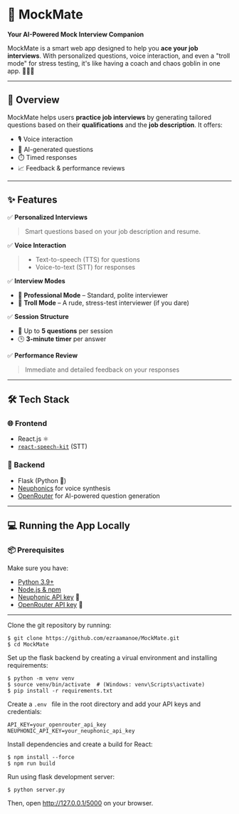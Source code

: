 # 🤖 MockMate

**Your AI-Powered Mock Interview Companion**

MockMate is a smart web app designed to help you **ace your job interviews**. With personalized questions, voice interaction, and even a "troll mode" for stress testing, it's like having a coach and chaos goblin in one app. 🎤💼🔥

---

## 🚀 Overview

MockMate helps users **practice job interviews** by generating tailored questions based on their **qualifications** and the **job description**. It offers:

- 🎙️ Voice interaction  
- 💬 AI-generated questions  
- ⏱️ Timed responses  
- 📈 Feedback & performance reviews  

---

## ✨ Features

✅ **Personalized Interviews**  
> Smart questions based on your job description and resume.

✅ **Voice Interaction**  
> - Text-to-speech (TTS) for questions  
> - Voice-to-text (STT) for responses  

✅ **Interview Modes**  
- 👔 **Professional Mode** – Standard, polite interviewer  
- 🤨 **Troll Mode** – A rude, stress-test interviewer (if you dare)

✅ **Session Structure**  
- 🎯 Up to **5 questions** per session  
- 🕒 **3-minute timer** per answer

✅ **Performance Review**  
> Immediate and detailed feedback on your responses

---

## 🛠️ Tech Stack

### 🌐 Frontend  
- React.js ⚛️  
- [`react-speech-kit`](https://www.npmjs.com/package/react-speech-kit) (STT)

### 🔧 Backend  
- Flask (Python 🐍)  
- [Neuphonics](https://neuphonic.com) for voice synthesis  
- [OpenRouter](https://openrouter.ai) for AI-powered question generation

---

## 💻 Running the App Locally

### 📦 Prerequisites  
Make sure you have:
- [Python 3.9+](https://www.python.org)  
- [Node.js & npm](https://docs.npmjs.com/downloading-and-installing-node-js-and-npm)  
- [Neuphonic API key](https://neuphonic.com) 🔑  
- [OpenRouter API key](https://openrouter.ai) 🔑  

---

Clone the git repository by running:

```
$ git clone https://github.com/ezraamanoe/MockMate.git
$ cd MockMate
```

Set up the flask backend by creating a virual environment and installing requirements:

```
$ python -m venv venv
$ source venv/bin/activate  # (Windows: venv\Scripts\activate)
$ pip install -r requirements.txt
```
Create a `.env ` file in the root directory and add your API keys and credentials:

```
API_KEY=your_openrouter_api_key
NEUPHONIC_API_KEY=your_neuphonic_api_key
```

Install dependencies and create a build for React:

```
$ npm install --force
$ npm run build
```

Run using flask development server:
```
$ python server.py
```

Then, open http://127.0.0.1/5000 on your browser.





